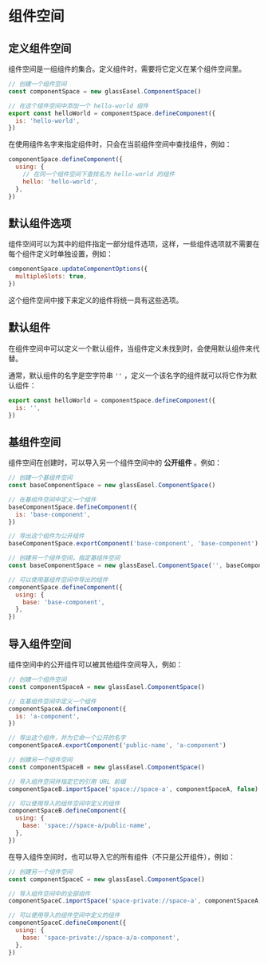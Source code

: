 # 组件空间

## 定义组件空间

组件空间是一组组件的集合。定义组件时，需要将它定义在某个组件空间里。

```js
// 创建一个组件空间
const componentSpace = new glassEasel.ComponentSpace()

// 在这个组件空间中添加一个 hello-world 组件
export const helloWorld = componentSpace.defineComponent({
  is: 'hello-world',
})
```

在使用组件名字来指定组件时，只会在当前组件空间中查找组件，例如：

```js
componentSpace.defineComponent({
  using: {
    // 在同一个组件空间下查找名为 hello-world 的组件
    hello: 'hello-world',
  },
})
```

## 默认组件选项

组件空间可以为其中的组件指定一部分组件选项，这样，一些组件选项就不需要在每个组件定义时单独设置，例如：

```js
componentSpace.updateComponentOptions({
  multipleSlots: true,
})
```

这个组件空间中接下来定义的组件将统一具有这些选项。

## 默认组件

在组件空间中可以定义一个默认组件，当组件定义未找到时，会使用默认组件来代替。

通常，默认组件的名字是空字符串 `''` ，定义一个该名字的组件就可以将它作为默认组件：

```js
export const helloWorld = componentSpace.defineComponent({
  is: '',
})
```

## 基组件空间

组件空间在创建时，可以导入另一个组件空间中的 **公开组件** 。例如：

```js
// 创建一个基组件空间
const baseComponentSpace = new glassEasel.ComponentSpace()

// 在基组件空间中定义一个组件
baseComponentSpace.defineComponent({
  is: 'base-component',
})

// 导出这个组件为公开组件
baseComponentSpace.exportComponent('base-component', 'base-component')

// 创建另一个组件空间，指定基组件空间
const baseComponentSpace = new glassEasel.ComponentSpace('', baseComponentSpace)

// 可以使用基组件空间中导出的组件
componentSpace.defineComponent({
  using: {
    base: 'base-component',
  },
})
```

## 导入组件空间

组件空间中的公开组件可以被其他组件空间导入，例如：

```js
// 创建一个组件空间
const componentSpaceA = new glassEasel.ComponentSpace()

// 在基组件空间中定义一个组件
componentSpaceA.defineComponent({
  is: 'a-component',
})

// 导出这个组件，并为它命一个公开的名字
componentSpaceA.exportComponent('public-name', 'a-component')

// 创建另一个组件空间
const componentSpaceB = new glassEasel.ComponentSpace()

// 导入组件空间并指定它的引用 URL 前缀
componentSpaceB.importSpace('space://space-a', componentSpaceA, false)

// 可以使用导入的组件空间中定义的组件
componentSpaceB.defineComponent({
  using: {
    base: 'space://space-a/public-name',
  },
})
```

在导入组件空间时，也可以导入它的所有组件（不只是公开组件），例如：

```js
// 创建另一个组件空间
const componentSpaceC = new glassEasel.ComponentSpace()

// 导入组件空间中的全部组件
componentSpaceC.importSpace('space-private://space-a', componentSpaceA, true)

// 可以使用导入的组件空间中定义的组件
componentSpaceC.defineComponent({
  using: {
    base: 'space-private://space-a/a-component',
  },
})
```
